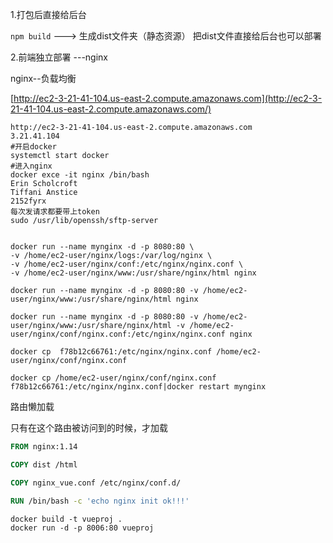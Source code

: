 1.打包后直接给后台

`npm build`   --->  生成dist文件夹（静态资源）   把dist文件直接给后台也可以部署

2.前端独立部署   ---nginx

nginx--负载均衡

[http://ec2-3-21-41-104.us-east-2.compute.amazonaws.com](http://ec2-3-21-41-104.us-east-2.compute.amazonaws.com/)

```shell
http://ec2-3-21-41-104.us-east-2.compute.amazonaws.com
3.21.41.104
#开启docker
systemctl start docker
#进入nginx
docker exce -it nginx /bin/bash
Erin Scholcroft
Tiffani Anstice
2152fyrx
每次发请求都要带上token
sudo /usr/lib/openssh/sftp-server


docker run --name mynginx -d -p 8080:80 \
-v /home/ec2-user/nginx/logs:/var/log/nginx \
-v /home/ec2-user/nginx/conf:/etc/nginx/nginx.conf \
-v /home/ec2-user/nginx/www:/usr/share/nginx/html nginx

docker run --name mynginx -d -p 8080:80 -v /home/ec2-user/nginx/www:/usr/share/nginx/html nginx

docker run --name mynginx -d -p 8080:80 -v /home/ec2-user/nginx/www:/usr/share/nginx/html -v /home/ec2-user/nginx/conf/nginx.conf:/etc/nginx/nginx.conf nginx 

docker cp  f78b12c66761:/etc/nginx/nginx.conf /home/ec2-user/nginx/conf/nginx.conf 

docker cp /home/ec2-user/nginx/conf/nginx.conf f78b12c66761:/etc/nginx/nginx.conf|docker restart mynginx
```

路由懒加载

只有在这个路由被访问到的时候，才加载

```dockerfile
FROM nginx:1.14

COPY dist /html

COPY nginx_vue.conf /etc/nginx/conf.d/

RUN /bin/bash -c 'echo nginx init ok!!!'
```

```shell
docker build -t vueproj .
docker run -d -p 8006:80 vueproj
```

